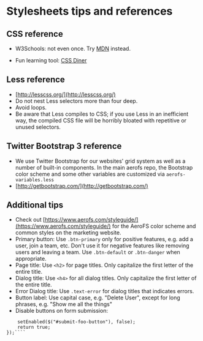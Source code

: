 # Stylesheets tips and references

## CSS reference

* W3Schools: not even once. Try [MDN](https://developer.mozilla.org/en-US/docs/Web/CSS) instead.

* Fun learning tool: [CSS Diner](https://flukeout.github.io/)

## Less reference

* [http://lesscss.org/](http://lesscss.org/)
* Do not nest Less selectors more than four deep. 
* Avoid loops.
* Be aware that Less compiles to CSS; if you use Less in an inefficient way, the compiled CSS file will be horribly bloated with repetitive or unused selectors.

## Twitter Bootstrap 3 reference

* We use Twitter Bootstrap for our websites' grid system as well as a number of built-in components. In the main aerofs repo, the Bootstrap color scheme and some other variables are customized via `aerofs-variables.less`
* [http://getbootstrap.com/](http://getbootstrap.com/)

## Additional tips

* Check out [https://www.aerofs.com/styleguide/](https://www.aerofs.com/styleguide/) for the AeroFS color scheme and common styles on the marketing website.
* Primary button: Use `.btn-primary` only for positive features, e.g. add a user, join a team, etc. Don't use it for negative features like removing users and leaving a team. Use `.btn-default` or `.btn-danger` when appropriate.
* Page title: Use `<h2>` for page titles. Only capitalize the first letter of the entire title.
* Dialog title: Use `<h4>` for all dialog titles. Only capitalize the first letter of the entire title.
* Error Dialog title: Use `.text-error` for dialog titles that indicates errors.
* Button label: Use capital case, e.g. "Delete User", except for long phrases, e.g. "Show me all the things"
* Disable buttons on form submission:
```$('#foo-form').submit(function() {
    setEnabled($("#submit-foo-button"), false);
    return true;
});````
